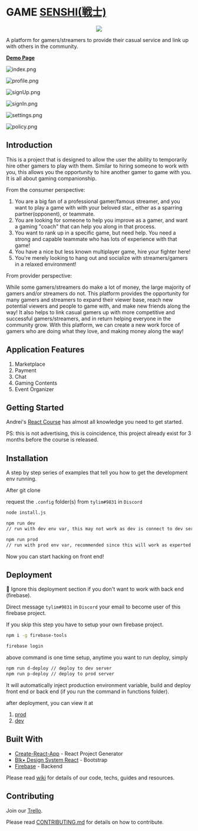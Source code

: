# GAME [SENSHI(戦士)](https://en.wikipedia.org/wiki/Senshi)

<p align="center">
  <img src='./public/android-chrome-512x512.png'>
</p>

A platform for gamers/streamers to provide their casual service and link up with others in the community.

[**Demo Page**](https://www.gamesenshi.com/index)

![index.png](./src/assets/img/readme/index.png)

![profile.png](./src/assets/img/readme/profile.png)

![signUp.png](./src/assets/img/readme/signUp.png)

![signIn.png](./src/assets/img/readme/signIn.png)

![settings.png](./src/assets/img/readme/settings.png)

![policy.png](./src/assets/img/readme/policy.png)

## Introduction

This is a project that is designed to allow the user the ability to temporarily hire other gamers to play with them. Similar to hiring someone to work with you, this allows you the opportunity to hire another gamer to game with you. It is all about gaming companionship.

From the consumer perspective:

1. You are a big fan of a professional gamer/famous streamer, and you want to play a game with with your beloved star., either as a sparring partner(opponent), or teammate.
2. You are looking for someone to help you improve as a gamer, and want a gaming "coach" that can help you along in that process.
3. You want to rank up in a specific game, but need help. You need a strong and capable teammate who has lots of experience with that game!
4. You have a nice but less known multiplayer game, hire your fighter here!
5. You're merely looking to hang out and socialize with streamers/gamers in a relaxed environment!

From provider perspective:  

While some gamers/streamers do make a lot of money, the large majority of gamers and/or streamers do not. This platform provides the opportunity for many gamers and streamers to expand their viewer base, reach new potential viewers and people to game with, and make new friends along the way! It also helps to link casual gamers up with more competitive and successful gamers/streamers, and in return helping everyone in the community grow. With this platform, we can create a new work force of gamers who are doing what they love, and making money along the way!

## Application Features

1. Marketplace
2. Payment
3. Chat
4. Gaming Contents
5. Event Organizer

## Getting Started  

Andrei's [React Course](https://www.udemy.com/complete-react-developer-zero-to-mastery/?couponCode=ZTMREACTLAUNCH) has almost all knowledge you need to get started.  

PS: this is not advertising, this is coincidence, this project already exist for 3 months before the course is released.

## Installation

A step by step series of examples that tell you how to get the development env running.

After git clone

request the `.config` folder(s) from `tylim#9831` in `Discord`

```bash
node install.js
```

```bash
npm run dev
// run with dev env var, this may not work as dev is connect to dev server (experiment server)  

npm run prod
// run with prod env var, recommended since this will work as experted most of the time
```

Now you can start hacking on front end!

## Deployment

🛑 Ignore this deployment section if you don't want to work with back end (firebase).

Direct message `tylim#9831` in `Discord` your email to become user of this firebase project.

If you skip this step you have to setup your own firebase project.

```bash
npm i -g firebase-tools
```

```bash
firebase login
```

above command is one time setup, anytime you want to run deploy, simply

```bash
npm run d-deploy // deploy to dev server  
npm run p-deploy // deploy to prod server
```

It will automatically inject production environment variable, build and deploy front end or back end (if you run the command in functions folder).

after deployment, you can view it at

1. [prod](https://gamesenshi.com/)
2. [dev](https://game-senshi.firebaseapp.com/)

## Built With

- [Create-React-App](http://www.dropwizard.io/1.0.2/docs/) - React Project Generator
- [Blk• Design System React](https://github.com/creativetimofficial/blk-design-system-react/) - Bootstrap
- [Firebase](https://firebase.google.com/) - Backend

Please read [wiki](https://github.com/tylim88/GameSenshi/wiki) for details of our code, techs, guides and resources.

## Contributing

Join our [Trello](https://trello.com/invite/b/tAyH3oig/a5374e9eaa1bbe644f3e7367d1e23300/game-senshi).

Please read [CONTRIBUTING.md](https://github.com/tylim88/GameSenshi/blob/master/CONTRIBUTING.md) for details on how to contribute.
